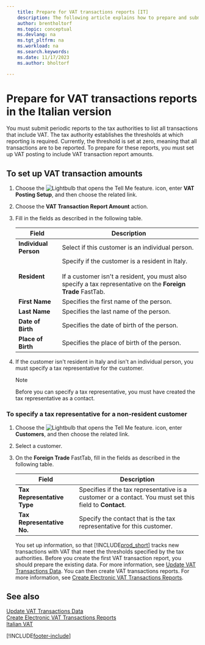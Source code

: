 ```yaml
---
    title: Prepare for VAT transactions reports [IT]
    description: The following article explains how to prepare and submit the periodic VAT Transactions Reports to the tax authorities. 
    author: brentholtorf
    ms.topic: conceptual
    ms.devlang: na
    ms.tgt_pltfrm: na
    ms.workload: na
    ms.search.keywords:
    ms.date: 11/17/2023
    ms.author: bholtorf

---
```

# Prepare for VAT transactions reports in the Italian version
You must submit periodic reports to the tax authorities to list all transactions that include VAT. The tax authority establishes the thresholds at which reporting is required. Currently, the threshold is set at zero, meaning that all transactions are to be reported. To prepare for these reports, you must set up VAT posting to include VAT transaction report amounts.  

## To set up VAT transaction amounts  

1.  Choose the ![Lightbulb that opens the Tell Me feature.](../../media/ui-search/search_small.png "Tell me what you want to do") icon, enter **VAT Posting Setup**, and then choose the related link.  
2.  Choose the **VAT Transaction Report Amount** action.  
3.  Fill in the fields as described in the following table.  

    |Field|Description|  
    |------------------------------------|---------------------------------------|  
    |**Individual Person**|Select if this customer is an individual person.|  
    |**Resident**|Specify if the customer is a resident in Italy.<br /><br /> If a customer isn't a resident, you must also specify a tax representative on the **Foreign Trade** FastTab.|  
    |**First Name**|Specifies the first name of the person.|  
    |**Last Name**|Specifies the last name of the person.|  
    |**Date of Birth**|Specifies the date of birth of the person.|  
    |**Place of Birth**|Specifies the place of birth of the person.|  

3.  If the customer isn't resident in Italy and isn't an individual person, you must specify a tax representative for the customer.  

    > [!NOTE]  
    >  Before you can specify a tax representative, you must have created the tax representative as a contact.  

### To specify a tax representative for a non-resident customer  

1.  Choose the ![Lightbulb that opens the Tell Me feature.](../../media/ui-search/search_small.png "Tell me what you want to do") icon, enter **Customers**, and then choose the related link.  
2. Select a customer.
2.  On the **Foreign Trade** FastTab, fill in the fields as described in the following table.  

    |Field|Description|  
    |---------------------------------|---------------------------------------|  
    |**Tax Representative Type**|Specifies if the tax representative is a customer or a contact. You must set this field to **Contact**.|  
    |**Tax Representative No.**|Specify the contact that is the tax representative for this customer.|  

    You set up information, so that [!INCLUDE[prod_short](../../includes/prod_short.md)] tracks new transactions with VAT that meet the thresholds specified by the tax authorities. Before you create the first VAT transaction report, you should prepare the existing data. For more information, see [Update VAT Transactions Data](how-to-update-vat-transactions-data.md). You can then create VAT transactions reports. For more information, see [Create Electronic VAT Transactions Reports](how-to-create-electronic-vat-transactions-reports.md).

## See also  
 [Update VAT Transactions Data](how-to-update-vat-transactions-data.md)   
 [Create Electronic VAT Transactions Reports](how-to-create-electronic-vat-transactions-reports.md)   
 [Italian VAT](italian-vat.md)


[!INCLUDE[footer-include](../../includes/footer-banner.md)]
